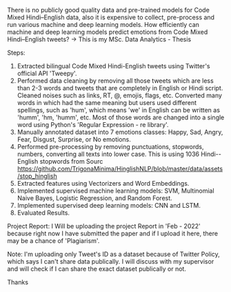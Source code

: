 There is no publicly good quality data and pre-trained models for Code Mixed Hindi–English data, also it is expensive to collect, pre-process and run various machine and deep learning models. How efficiently can machine and deep learning models predict emotions from Code Mixed Hindi–English tweets? -> This is my MSc. Data Analytics - Thesis

Steps:

1. Extracted bilingual Code Mixed Hindi-English tweets using Twitter's official API 'Tweepy'.
2. Performed data cleaning by removing all those tweets which are less than 2-3 words and tweets that are completely in English or Hindi script. Cleaned noises such as links, RT, @, emojis, flags, etc. Converted many words in which had the same meaning but users used different spellings, such as 'hum', which means 'we' in English can be written as 'humm', 'hm, 'humm', etc. Most of those words are changed into a single word using Python's 'Regular Expression - re library'.
3. Manually annotated dataset into 7 emotions classes: Happy, Sad, Angry, Fear, Disgust, Surprise, or No emotions.
4. Performed pre-processing by removing punctuations, stopwords, numbers, converting all texts into lower case. This is using 1036 Hindi--English stopwords from Sourc https://github.com/TrigonaMinima/HinglishNLP/blob/master/data/assets/stop_hinglish
5. Extracted features using Vectorizers and Word Embeddings.
6. Implemented supervised machine learning models: SVM, Multinomial Naive Bayes, Logistic Regression, and Random Forest.
7. Implemented supervised deep learning models: CNN and LSTM.
8. Evaluated Results.


Project Report: I Will be uploading the project Report in 'Feb - 2022' because right now I have submitted the paper and if I upload it here, there may be a chance of 'Plagiarism'.

Note: I'm uploading only Tweet's ID as a dataset because of Twitter Policy, which says I can't share data publically. I will discuss with my supervisor and will check if I can share the exact dataset publically or not.

Thanks
